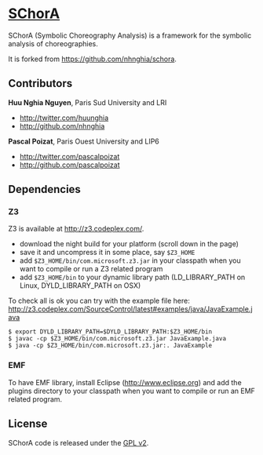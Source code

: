 # [SChorA]()

SChorA (Symbolic Choreography Analysis) is a framework for the symbolic analysis of choreographies.

It is forked from https://github.com/nhnghia/schora.

## Contributors

**Huu Nghia Nguyen**, Paris Sud University and LRI

- <http://twitter.com/huunghia>
- <http://github.com/nhnghia>

**Pascal Poizat**, Paris Ouest University and LIP6

- <http://twitter.com/pascalpoizat>
- <http://github.com/pascalpoizat>

## Dependencies

### Z3

Z3 is available at http://z3.codeplex.com/.

- download the night build for your platform (scroll down in the page)
- save it and uncompress it in some place, say `$Z3_HOME` 
- add `$Z3_HOME/bin/com.microsoft.z3.jar` in your classpath when you want to compile or run a Z3 related program
- add `$Z3_HOME/bin` to your dynamic library path (LD_LIBRARY_PATH on Linux, DYLD_LIBRARY_PATH on OSX)

To check all is ok you can try with the example file here: http://z3.codeplex.com/SourceControl/latest#examples/java/JavaExample.java
```
$ export DYLD_LIBRARY_PATH=$DYLD_LIBRARY_PATH:$Z3_HOME/bin
$ javac -cp $Z3_HOME/bin/com.microsoft.z3.jar JavaExample.java 
$ java -cp $Z3_HOME/bin/com.microsoft.z3.jar:. JavaExample
```

### EMF

To have EMF library, install Eclipse (http://www.eclipse.org) and add the plugins directory to your classpath when you want to compile or run an EMF related program.

## License

SChorA code is released under the [GPL v2](LICENSE).
